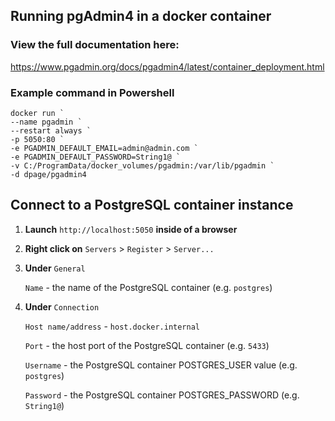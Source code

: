 ## Running pgAdmin4 in a docker container

### View the full documentation here:
https://www.pgadmin.org/docs/pgadmin4/latest/container_deployment.html

### Example command in Powershell
```
docker run `
--name pgadmin `
--restart always `
-p 5050:80 `
-e PGADMIN_DEFAULT_EMAIL=admin@admin.com `
-e PGADMIN_DEFAULT_PASSWORD=String1@ `
-v C:/ProgramData/docker_volumes/pgadmin:/var/lib/pgadmin `
-d dpage/pgadmin4
```

## Connect to a PostgreSQL container instance

1. __Launch__ `http://localhost:5050` __inside of a browser__

2. __Right click on__ `Servers` > `Register` > `Server...`

3. __Under__ `General`
   
    `Name` - the name of the PostgreSQL container (e.g. `postgres`)

5. __Under__ `Connection`

    `Host name/address` - `host.docker.internal`

    `Port` - the host port of the PostgreSQL container (e.g. `5433`)

    `Username` - the PostgreSQL container POSTGRES_USER value (e.g. `postgres`)

    `Password` - the PostgreSQL container POSTGRES_PASSWORD (e.g. `String1@`)

